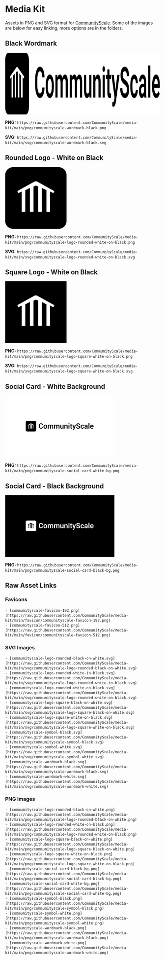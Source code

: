 # Media Kit

Assets in PNG and SVG format for [CommunityScale](https://communityscale.com/). Some of the images are below for easy linking, more options are in the folders.

## Black Wordmark
<img src="png/communityscale-wordmark-black.png" alt="CommunityScale Wordmark Black" height="200">

**PNG:** `https://raw.githubusercontent.com/CommunityScale/media-kit/main/png/communityscale-wordmark-black.png`

**SVG:** `https://raw.githubusercontent.com/CommunityScale/media-kit/main/svg/communityscale-wordmark-black.svg`

## Rounded Logo - White on Black
<img src="png/communityscale-logo-rounded-white-on-black.png" alt="CommunityScale Logo Rounded White on Black" height="200">

**PNG:** `https://raw.githubusercontent.com/CommunityScale/media-kit/main/png/communityscale-logo-rounded-white-on-black.png`

**SVG:** `https://raw.githubusercontent.com/CommunityScale/media-kit/main/svg/communityscale-logo-rounded-white-on-black.svg`

## Square Logo - White on Black
<img src="png/communityscale-logo-square-white-on-black.png" alt="CommunityScale Logo Square White on Black" height="200">

**PNG:** `https://raw.githubusercontent.com/CommunityScale/media-kit/main/png/communityscale-logo-square-white-on-black.png`

**SVG:** `https://raw.githubusercontent.com/CommunityScale/media-kit/main/svg/communityscale-logo-square-white-on-black.svg`

## Social Card - White Background
<img src="png/communityscale-social-card-white-bg.png" alt="CommunityScale Social Card White Background" height="200">

**PNG:** `https://raw.githubusercontent.com/CommunityScale/media-kit/main/png/communityscale-social-card-white-bg.png`

## Social Card - Black Background
<img src="png/communityscale-social-card-black-bg.png" alt="CommunityScale Social Card Black Background" height="200">

**PNG:** `https://raw.githubusercontent.com/CommunityScale/media-kit/main/png/communityscale-social-card-black-bg.png`

## Raw Asset Links

### Favicons
    - [communityscale-favicon-192.png](https://raw.githubusercontent.com/CommunityScale/media-kit/main/favicon/communityscale-favicon-192.png)
    - [communityscale-favicon-512.png](https://raw.githubusercontent.com/CommunityScale/media-kit/main/favicon/communityscale-favicon-512.png)

### SVG Images
    - [communityscale-logo-rounded-black-on-white.svg](https://raw.githubusercontent.com/CommunityScale/media-kit/main/svg/communityscale-logo-rounded-black-on-white.svg)
    - [communityscale-logo-rounded-white-in-black.svg](https://raw.githubusercontent.com/CommunityScale/media-kit/main/svg/communityscale-logo-rounded-white-in-black.svg)
    - [communityscale-logo-rounded-white-on-black.svg](https://raw.githubusercontent.com/CommunityScale/media-kit/main/svg/communityscale-logo-rounded-white-on-black.svg)
    - [communityscale-logo-square-black-on-white.svg](https://raw.githubusercontent.com/CommunityScale/media-kit/main/svg/communityscale-logo-square-black-on-white.svg)
    - [communityscale-logo-square-white-on-black.svg](https://raw.githubusercontent.com/CommunityScale/media-kit/main/svg/communityscale-logo-square-white-on-black.svg)
    - [communityscale-symbol-black.svg](https://raw.githubusercontent.com/CommunityScale/media-kit/main/svg/communityscale-symbol-black.svg)
    - [communityscale-symbol-white.svg](https://raw.githubusercontent.com/CommunityScale/media-kit/main/svg/communityscale-symbol-white.svg)
    - [communityscale-wordmark-black.svg](https://raw.githubusercontent.com/CommunityScale/media-kit/main/svg/communityscale-wordmark-black.svg)
    - [communityscale-wordmark-white.svg](https://raw.githubusercontent.com/CommunityScale/media-kit/main/svg/communityscale-wordmark-white.svg)

### PNG Images
    - [communityscale-logo-rounded-black-on-white.png](https://raw.githubusercontent.com/CommunityScale/media-kit/main/png/communityscale-logo-rounded-black-on-white.png)
    - [communityscale-logo-rounded-white-on-black.png](https://raw.githubusercontent.com/CommunityScale/media-kit/main/png/communityscale-logo-rounded-white-on-black.png)
    - [communityscale-logo-square-black-on-white.png](https://raw.githubusercontent.com/CommunityScale/media-kit/main/png/communityscale-logo-square-black-on-white.png)
    - [communityscale-logo-square-white-on-black.png](https://raw.githubusercontent.com/CommunityScale/media-kit/main/png/communityscale-logo-square-white-on-black.png)
    - [communityscale-social-card-black-bg.png](https://raw.githubusercontent.com/CommunityScale/media-kit/main/png/communityscale-social-card-black-bg.png)
    - [communityscale-social-card-white-bg.png](https://raw.githubusercontent.com/CommunityScale/media-kit/main/png/communityscale-social-card-white-bg.png)
    - [communityscale-symbol-black.png](https://raw.githubusercontent.com/CommunityScale/media-kit/main/png/communityscale-symbol-black.png)
    - [communityscale-symbol-white.png](https://raw.githubusercontent.com/CommunityScale/media-kit/main/png/communityscale-symbol-white.png)
    - [communityscale-wordmark-black.png](https://raw.githubusercontent.com/CommunityScale/media-kit/main/png/communityscale-wordmark-black.png)
    - [communityscale-wordmark-white.png](https://raw.githubusercontent.com/CommunityScale/media-kit/main/png/communityscale-wordmark-white.png)


